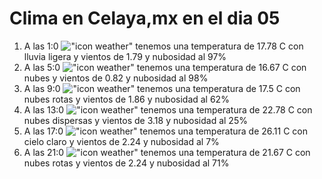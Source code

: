# Clima en Celaya,mx en el dia 05

1. A las 1:0 !["icon weather"](http://openweathermap.org/img/w/10n.png) tenemos una temperatura de 17.78 C con lluvia ligera y  vientos de 1.79 y nubosidad al 97%
1. A las 5:0 !["icon weather"](http://openweathermap.org/img/w/04n.png) tenemos una temperatura de 16.67 C con nubes y  vientos de 0.82 y nubosidad al 98%
1. A las 9:0 !["icon weather"](http://openweathermap.org/img/w/04d.png) tenemos una temperatura de 17.5 C con nubes rotas y  vientos de 1.86 y nubosidad al 62%
1. A las 13:0 !["icon weather"](http://openweathermap.org/img/w/03d.png) tenemos una temperatura de 22.78 C con nubes dispersas y  vientos de 3.18 y nubosidad al 25%
1. A las 17:0 !["icon weather"](http://openweathermap.org/img/w/01d.png) tenemos una temperatura de 26.11 C con cielo claro y  vientos de 2.24 y nubosidad al 7%
1. A las 21:0 !["icon weather"](http://openweathermap.org/img/w/04n.png) tenemos una temperatura de 21.67 C con nubes rotas y  vientos de 2.24 y nubosidad al 71%
